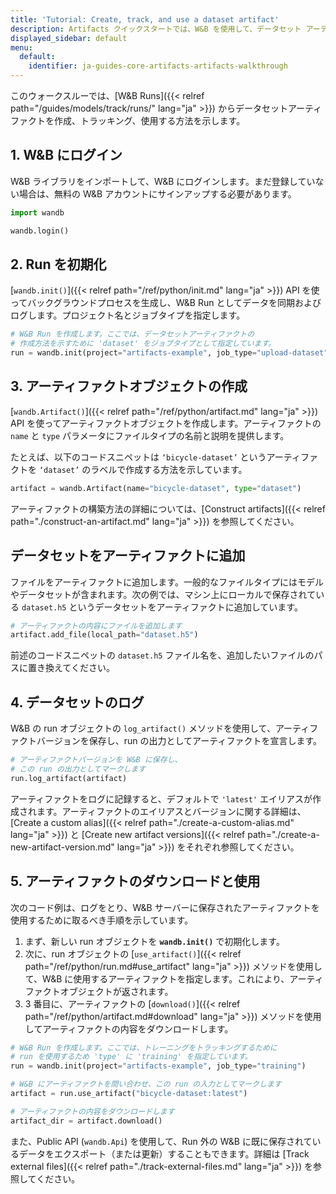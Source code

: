 ```yaml
---
title: 'Tutorial: Create, track, and use a dataset artifact'
description: Artifacts クイックスタートでは、W&B を使用して、データセット アーティファクトを作成、追跡、および使用する方法を示します。
displayed_sidebar: default
menu:
  default:
    identifier: ja-guides-core-artifacts-artifacts-walkthrough
---
```


このウォークスルーでは、[W&B Runs]({{< relref path="/guides/models/track/runs/" lang="ja" >}}) からデータセットアーティファクトを作成、トラッキング、使用する方法を示します。

## 1. W&B にログイン

W&B ライブラリをインポートして、W&B にログインします。まだ登録していない場合は、無料の W&B アカウントにサインアップする必要があります。

```python
import wandb

wandb.login()
```

## 2. Run を初期化

[`wandb.init()`]({{< relref path="/ref/python/init.md" lang="ja" >}}) API を使ってバックグラウンドプロセスを生成し、W&B Run としてデータを同期およびログします。プロジェクト名とジョブタイプを指定します。

```python
# W&B Run を作成します。ここでは、データセットアーティファクトの
# 作成方法を示すために 'dataset' をジョブタイプとして指定しています。
run = wandb.init(project="artifacts-example", job_type="upload-dataset")
```

## 3. アーティファクトオブジェクトの作成

[`wandb.Artifact()`]({{< relref path="/ref/python/artifact.md" lang="ja" >}}) API を使ってアーティファクトオブジェクトを作成します。アーティファクトの `name` と `type` パラメータにファイルタイプの名前と説明を提供します。

たとえば、以下のコードスニペットは `‘bicycle-dataset’` というアーティファクトを `‘dataset’` のラベルで作成する方法を示しています。

```python
artifact = wandb.Artifact(name="bicycle-dataset", type="dataset")
```

アーティファクトの構築方法の詳細については、[Construct artifacts]({{< relref path="./construct-an-artifact.md" lang="ja" >}}) を参照してください。

## データセットをアーティファクトに追加

ファイルをアーティファクトに追加します。一般的なファイルタイプにはモデルやデータセットが含まれます。次の例では、マシン上にローカルで保存されている `dataset.h5` というデータセットをアーティファクトに追加しています。

```python
# アーティファクトの内容にファイルを追加します
artifact.add_file(local_path="dataset.h5")
```

前述のコードスニペットの `dataset.h5` ファイル名を、追加したいファイルのパスに置き換えてください。

## 4. データセットのログ

W&B の run オブジェクトの `log_artifact()` メソッドを使用して、アーティファクトバージョンを保存し、run の出力としてアーティファクトを宣言します。

```python
# アーティファクトバージョンを W&B に保存し、
# この run の出力としてマークします
run.log_artifact(artifact)
```

アーティファクトをログに記録すると、デフォルトで `'latest'` エイリアスが作成されます。アーティファクトのエイリアスとバージョンに関する詳細は、[Create a custom alias]({{< relref path="./create-a-custom-alias.md" lang="ja" >}}) と [Create new artifact versions]({{< relref path="./create-a-new-artifact-version.md" lang="ja" >}}) をそれぞれ参照してください。

## 5. アーティファクトのダウンロードと使用

次のコード例は、ログをとり、W&B サーバーに保存されたアーティファクトを使用するために取るべき手順を示しています。

1. まず、新しい run オブジェクトを **`wandb.init()`** で初期化します。
2. 次に、run オブジェクトの [`use_artifact()`]({{< relref path="/ref/python/run.md#use_artifact" lang="ja" >}}) メソッドを使用して、W&B に使用するアーティファクトを指定します。これにより、アーティファクトオブジェクトが返されます。
3. 3 番目に、アーティファクトの [`download()`]({{< relref path="/ref/python/artifact.md#download" lang="ja" >}}) メソッドを使用してアーティファクトの内容をダウンロードします。

```python
# W&B Run を作成します。ここでは、トレーニングをトラッキングするために
# run を使用するため 'type' に 'training' を指定しています。
run = wandb.init(project="artifacts-example", job_type="training")

# W&B にアーティファクトを問い合わせ、この run の入力としてマークします
artifact = run.use_artifact("bicycle-dataset:latest")

# アーティファクトの内容をダウンロードします
artifact_dir = artifact.download()
```

また、Public API (`wandb.Api`) を使用して、Run 外の W&B に既に保存されているデータをエクスポート（または更新）することもできます。詳細は [Track external files]({{< relref path="./track-external-files.md" lang="ja" >}}) を参照してください。